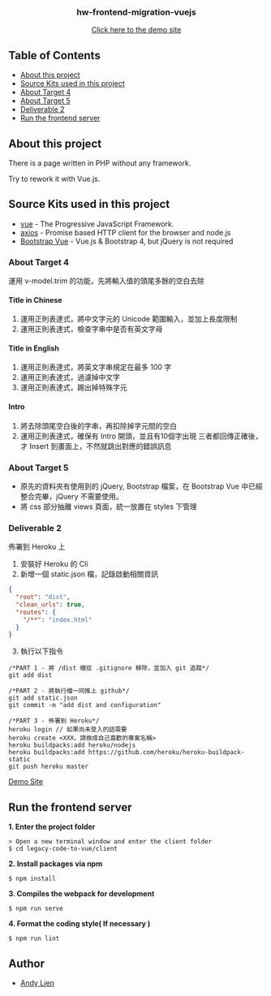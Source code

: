 <h3 align="center"> hw-frontend-migration-vuejs </h3>
<a href="https://legacy-code-to-vue.herokuapp.com/">
  <p align="center">Click here to the demo site</p>
</a>

## Table of Contents
- [About this project](#about-this-project)
- [Source Kits used in this project](#source-kits-used-in-this-project)
- [About Target 4](#about-target-4)
- [About Target 5](#about-target-5)
- [Deliverable 2](#deliverable-2)
- [Run the frontend server](#run-the-frontend-server)

## About this project 
<p>There is a page written in PHP without any framework.</p>
<p>Try to rework it with Vue.js.</p>
  
## Source Kits used in this project
- [vue](https://vuejs.org/) - The Progressive JavaScript Framework.
- [axios](https://github.com/axios/axios) - Promise based HTTP client for the browser and node.js
- [Bootstrap Vue](https://bootstrap-vue.org/) - Vue.js & Bootstrap 4, but jQuery is not required

### About Target 4
運用 v-model.trim 的功能，先將輸入值的頭尾多餘的空白去除
#### Title in Chinese
  1. 運用正則表達式，將中文字元的 Unicode 範圍輸入，並加上長度限制
  2. 運用正則表達式，檢查字串中是否有英文字母
#### Title in English
  1. 運用正則表達式，將英文字串規定在最多 100 字
  2. 運用正則表達式，過濾掉中文字
  3. 運用正則表達式，踢出掉特殊字元
#### Intro
  1. 將去除頭尾空白後的字串，再扣除掉字元間的空白
  2. 運用正則表達式，確保有 Intro 開頭，並且有10個字出現
三者都回傳正確後，才 Insert 到畫面上，不然就跳出對應的錯誤訊息

### About Target 5
* 原先的資料夾有使用到的 jQuery, Bootstrap 檔案，在 Bootstrap Vue 中已經整合完畢，jQuery 不需要使用。
* 將 css 部分抽離 views 頁面，統一放置在 styles 下管理

### Deliverable 2
佈署到 Heroku 上
1. 安裝好 Heroku 的 Cli 
2. 新增一個 static.json 檔，記錄啟動相關資訊
```json
{
  "root": "dist",
  "clean_urls": true,
  "routes": {
    "/**": "index.html"
  }
}
```
3. 執行以下指令
```
/*PART 1 - 將 /dist 檔從 .gitignore 移除，並加入 git 追蹤*/
git add dist

/*PART 2 - 將執行檔一同推上 github*/
git add static.json
git commit -m "add dist and configuration"

/*PART 3 - 佈署到 Heroku*/
heroku login // 如果尚未登入的話需要
heroku create <XXX，請換成自己喜歡的專案名稱>
heroku buildpacks:add heroku/nodejs
heroku buildpacks:add https://github.com/heroku/heroku-buildpack-static
git push heroku master
```
[Demo Site](https://legacy-code-to-vue.herokuapp.com/)

## Run the frontend server
**1. Enter the project folder**
```
> Open a new terminal window and enter the client folder
$ cd legacy-code-to-vue/client
```
**2. Install packages via npm**
```
$ npm install
```
**3. Compiles the webpack for development**
```
$ npm run serve
```
**4. Format the coding style( If necessary )**
```
$ npm run lint
```

## Author
- [Andy Lien](https://github.com/andy922200)
